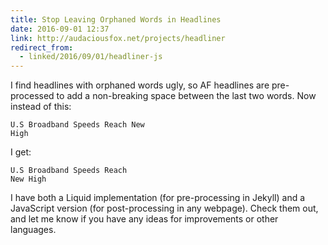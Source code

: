 ```yaml
---
title: Stop Leaving Orphaned Words in Headlines
date: 2016-09-01 12:37
link: http://audaciousfox.net/projects/headliner
redirect_from:
  - linked/2016/09/01/headliner-js
---
```


I find headlines with orphaned words ugly, so AF headlines are pre-processed to add a non-breaking space between the last two words. Now instead of this:

    U.S Broadband Speeds Reach New
    High

I get: 

    U.S Broadband Speeds Reach
    New High

I have both a Liquid implementation (for pre-processing in Jekyll) and a JavaScript version (for post-processing in any webpage). Check them out, and let me know if you have any ideas for improvements or other languages. 